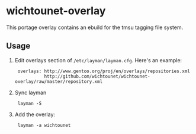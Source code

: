 wichtounet-overlay
===============

This portage overlay contains an ebuild for the tmsu tagging file system.

Usage
-----

1. Edit overlays section of `/etc/layman/layman.cfg`. Here's an example:

        overlays: http://www.gentoo.org/proj/en/overlays/repositories.xml
                  http://github.com/wichtounet/wichtounet-overlay/raw/master/repository.xml

2. Sync layman

        layman -S

3. Add the overlay:

        layman -a wichtounet
